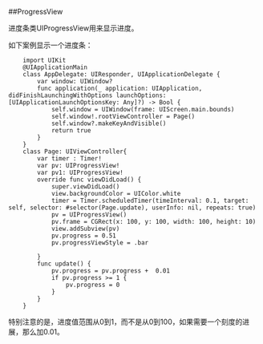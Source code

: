
##ProgressView

进度条类UIProgressView用来显示进度。

如下案例显示一个进度条：

		import UIKit
		@UIApplicationMain
		class AppDelegate: UIResponder, UIApplicationDelegate {
		    var window: UIWindow?
		    func application(_ application: UIApplication, didFinishLaunchingWithOptions launchOptions: [UIApplicationLaunchOptionsKey: Any]?) -> Bool {
		        self.window = UIWindow(frame: UIScreen.main.bounds)
		        self.window!.rootViewController = Page()
		        self.window?.makeKeyAndVisible()
		        return true
		    }
		}
		class Page: UIViewController{
		    var timer : Timer!
		    var pv: UIProgressView!
		    var pv1: UIProgressView!
		    override func viewDidLoad() {
		        super.viewDidLoad()
		        view.backgroundColor = UIColor.white
		        timer = Timer.scheduledTimer(timeInterval: 0.1, target: self, selector: #selector(Page.update), userInfo: nil, repeats: true)
		        pv = UIProgressView()
		        pv.frame = CGRect(x: 100, y: 100, width: 100, height: 10)
		        view.addSubview(pv)
		        pv.progress = 0.51
		        pv.progressViewStyle = .bar

		    }
		    func update() {
		        pv.progress = pv.progress +  0.01
		        if pv.progress >= 1 {
		            pv.progress = 0
		        }
		    }
		}

特别注意的是，进度值范围从0到1，而不是从0到100，如果需要一个刻度的进展，那么加0.01。